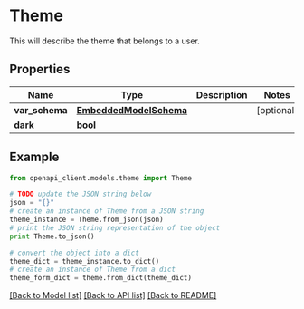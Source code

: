 # Theme

This will describe the theme that belongs to a user.

## Properties
Name | Type | Description | Notes
------------ | ------------- | ------------- | -------------
**var_schema** | [**EmbeddedModelSchema**](EmbeddedModelSchema.md) |  | [optional] 
**dark** | **bool** |  | 

## Example

```python
from openapi_client.models.theme import Theme

# TODO update the JSON string below
json = "{}"
# create an instance of Theme from a JSON string
theme_instance = Theme.from_json(json)
# print the JSON string representation of the object
print Theme.to_json()

# convert the object into a dict
theme_dict = theme_instance.to_dict()
# create an instance of Theme from a dict
theme_form_dict = theme.from_dict(theme_dict)
```
[[Back to Model list]](../README.md#documentation-for-models) [[Back to API list]](../README.md#documentation-for-api-endpoints) [[Back to README]](../README.md)


